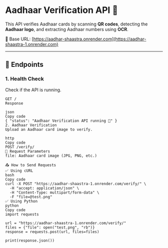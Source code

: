 # Aadhaar Verification API 🔑

This API verifies Aadhaar cards by scanning **QR codes**, detecting the **Aadhaar logo**, and extracting Aadhaar numbers using **OCR**.

🚀 Base URL: [https://aadhar-shaastra.onrender.com](https://aadhar-shaastra-1.onrender.com)

---

## 📌 Endpoints

### 1. Health Check
Check if the API is running.

```http
GET /
Response

json
Copy code
{ "status": "Aadhaar Verification API running 🚀" }
2. Aadhaar Verification
Upload an Aadhaar card image to verify.

http
Copy code
POST /verify/
🔹 Request Parameters
file: Aadhaar card image (JPG, PNG, etc.)

📤 How to Send Requests
✅ Using cURL
bash
Copy code
curl -X POST "https://aadhar-shaastra-1.onrender.com/verify/" \
  -H "accept: application/json" \
  -H "Content-Type: multipart/form-data" \
  -F "file=@test.png"
✅ Using Python
python
Copy code
import requests

url = "https://aadhar-shaastra-1.onrender.com/verify/"
files = {"file": open("test.png", "rb")}
response = requests.post(url, files=files)

print(response.json())
